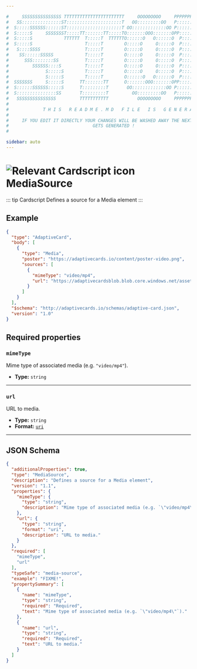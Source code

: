 ```yaml
---

#     SSSSSSSSSSSSSSS TTTTTTTTTTTTTTTTTTTTTTT     OOOOOOOOO     PPPPPPPPPPPPPPPPP    !!!  
#   SS:::::::::::::::ST:::::::::::::::::::::T   OO:::::::::OO   P::::::::::::::::P  !!:!! 
#  S:::::SSSSSS::::::ST:::::::::::::::::::::T OO:::::::::::::OO P::::::PPPPPP:::::P !:::! 
#  S:::::S     SSSSSSST:::::TT:::::::TT:::::TO:::::::OOO:::::::OPP:::::P     P:::::P!:::! 
#  S:::::S            TTTTTT  T:::::T  TTTTTTO::::::O   O::::::O  P::::P     P:::::P!:::! 
#  S:::::S                    T:::::T        O:::::O     O:::::O  P::::P     P:::::P!:::! 
#   S::::SSSS                 T:::::T        O:::::O     O:::::O  P::::PPPPPP:::::P !:::! 
#    SS::::::SSSSS            T:::::T        O:::::O     O:::::O  P:::::::::::::PP  !:::! 
#      SSS::::::::SS          T:::::T        O:::::O     O:::::O  P::::PPPPPPPPP    !:::! 
#         SSSSSS::::S         T:::::T        O:::::O     O:::::O  P::::P            !:::! 
#              S:::::S        T:::::T        O:::::O     O:::::O  P::::P            !!:!! 
#              S:::::S        T:::::T        O::::::O   O::::::O  P::::P             !!!   
#  SSSSSSS     S:::::S      TT:::::::TT      O:::::::OOO:::::::OPP::::::PP                 
#  S::::::SSSSSS:::::S      T:::::::::T       OO:::::::::::::OO P::::::::P           !!!  
#  S:::::::::::::::SS       T:::::::::T         OO:::::::::OO   P::::::::P          !!:!! 
#   SSSSSSSSSSSSSSS         TTTTTTTTTTT           OOOOOOOOO     PPPPPPPPPP           !!!  
#                                                                                          
#             T H I S   R E A D M E . M D   F I L E   I S   G E N E R A T E D !           
#                                                                                         
#     IF YOU EDIT IT DIRECTLY YOUR CHANGES WILL BE WASHED AWAY THE NEXT TIME THIS FILE  
#                                GETS GENERATED !
#                                                                                         

sidebar: auto
---
```


# <img class="header-prefix-icon" :src="$withBase('/cardscript-assets/icons/24dp/media-source.svg')" alt="Relevant Cardscript icon">MediaSource

::: tip Cardscript
Defines a source for a Media element
:::

## Example

``` json
{
  "type": "AdaptiveCard",
  "body": [
    {
      "type": "Media",
      "poster": "https://adaptivecards.io/content/poster-video.png",
      "sources": [
        {
          "mimeType": "video/mp4",
          "url": "https://adaptivecardsblob.blob.core.windows.net/assets/AdaptiveCardsOverviewVideo.mp4"
        }
      ]
    }
  ],
  "$schema": "http://adaptivecards.io/schemas/adaptive-card.json",
  "version": "1.0"
}
```

## Required properties

### `mimeType`

Mime type of associated media (e.g. `"video/mp4"`).

* **Type:** `string`

----

### `url`

URL to media.

* **Type:** `string`
* **Format:** [`uri`](https://json-schema.org/understanding-json-schema/reference/string.html#format)



<hr>

## JSON Schema

``` json
{
  "additionalProperties": true,
  "type": "MediaSource",
  "description": "Defines a source for a Media element",
  "version": "1.1",
  "properties": {
    "mimeType": {
      "type": "string",
      "description": "Mime type of associated media (e.g. `\"video/mp4\"`)."
    },
    "url": {
      "type": "string",
      "format": "uri",
      "description": "URL to media."
    }
  },
  "required": [
    "mimeType",
    "url"
  ],
  "typeSafe": "media-source",
  "example": "FIXME!",
  "propertySummary": [
    {
      "name": "mimeType",
      "type": "string",
      "required": "Required",
      "text": "Mime type of associated media (e.g. `\"video/mp4\"`)."
    },
    {
      "name": "url",
      "type": "string",
      "required": "Required",
      "text": "URL to media."
    }
  ]
}
```
